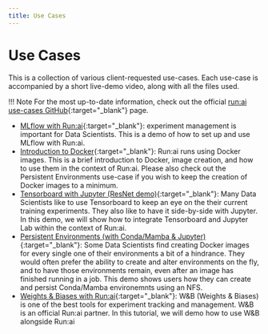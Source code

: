```yaml
---
title: Use Cases
---
```

# Use Cases

This is a collection of various client-requested use-cases. Each use-case is accompanied by a short live-demo video, along with all the files used.
  
!!! Note
	For the most up-to-date information, check out the official [run:ai use-cases GitHub](https://github.com/run-ai/use-cases){:target="_blank"} page.  
  
+ [MLflow with Run:ai](https://github.com/run-ai/use-cases/tree/master/runai_mlflow_demo){:target="_blank"}: experiment management is important for Data Scientists. This is a demo of how to set up and use MLflow with Run:ai.  
+ [Introduction to Docker](https://github.com/run-ai/use-cases/tree/master/runai_docker_intro){:target="_blank"}: Run:ai runs using Docker images. This is a brief introduction to Docker, image creation, and how to use them in the context of Run:ai. Please also check out the Persistent Environments use-case if you wish to keep the creation of Docker images to a minimum.  
+ [Tensorboard with Jupyter (ResNet demo)](https://github.com/run-ai/use-cases/tree/master/runai_tensorboard_demo_with_resnet){:target="_blank"}: Many Data Scientists like to use Tensorboard to keep an eye on the their current training experiments. They also like to have it side-by-side with Jupyter. In this demo, we will show how to integrate Tensorboard and Jupyter Lab within the context of Run:ai.  
+ [Persistent Environments (with Conda/Mamba & Jupyter)](https://github.com/run-ai/use-cases/tree/master/runai_persist_envs){:target="_blank"}: Some Data Scientists find creating Docker images for every single one of their environments a bit of a hindrance. They would often prefer the ability to create and alter environments on the fly, and to have those environments remain, even after an image has finished running in a job. This demo shows users how they can create and persist Conda/Mamba environemnts using an NFS.  
+ [Weights & Biases with Run:ai](https://github.com/run-ai/use-cases/tree/master/runai_wandb){:target="_blank"}: W&B (Weights & Biases) is one of the best tools for experiment tracking and management. W&B is an official Run:ai partner. In this tutorial, we will demo how to use W&B alongside Run:ai
